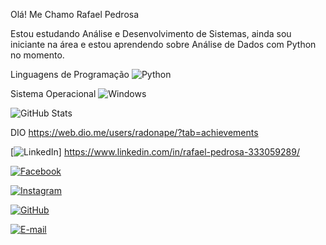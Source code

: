 Olá! Me Chamo Rafael Pedrosa

Estou estudando Análise e Desenvolvimento de Sistemas, ainda sou iniciante na área e estou aprendendo sobre Análise de Dados com Python no momento.

Linguagens de Programação
![Python](https://img.shields.io/badge/Python-000?style=for-the-badge&logo=python)

Sistema Operacional
![Windows](https://img.shields.io/badge/Windows-000?style=for-the-badge&logo=windows&logoColor=2CA5E0)

![GitHub Stats](https://github-readme-stats.vercel.app/api?username=SEUUSERNAME&theme=transparent&bg_color=000&border_color=30A3DC&show_icons=true&icon_color=30A3DC&title_color=E94D5F&text_color=FFF)



DIO
https://web.dio.me/users/radonape/?tab=achievements

[![LinkedIn](https://img.shields.io/badge/LinkedIn-000?style=for-the-badge&logo=linkedin&logoColor=0E76A8)] https://www.linkedin.com/in/rafael-pedrosa-333059289/

[![Facebook](https://img.shields.io/badge/Facebook-000?style=for-the-badge&logo=facebook)](https://www.facebook.com/rafaelshirosaki/)

[![Instagram](https://img.shields.io/badge/Instagram-000?style=for-the-badge&logo=instagram)](https://www.instagram.com/rafaelshirosaki/)

[![GitHub](https://img.shields.io/badge/GitHbt-000?style=for-the-badge&logo=github&logoColor=white)](+https://github.com/PedrosaRafael)

[![E-mail](https://img.shields.io/badge/-Email-000?style=for-the-badge&logo=microsoft-outlook&logoColor=007BFF)](mailto:radonape@hotmail.com)
